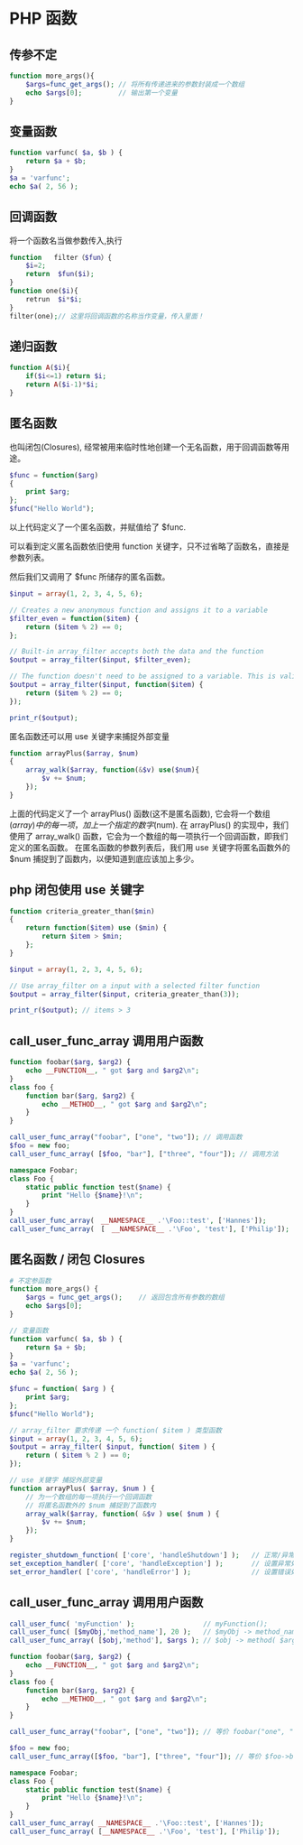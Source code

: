 # PHP 函数 

## 传参不定

```php
function more_args(){
    $args=func_get_args(); // 将所有传递进来的参数封装成一个数组
    echo $args[0];         // 输出第一个变量
}
```

## 变量函数

```php
function varfunc( $a, $b ) {
    return $a + $b;
}
$a = 'varfunc';
echo $a( 2, 56 );
```

## 回调函数

将一个函数名当做参数传入,执行

```php
function   filter（$fun）{
    $i=2;
    return  $fun($i);
}
function one($i){
    retrun  $i*$i;
}
filter(one);// 这里将回调函数的名称当作变量，传入里面！
```

## 递归函数

```php
function A($i){
    if($i<=1) return $i;
    return A($i-1)*$i;
}
```

## 匿名函数

也叫闭包(Closures), 经常被用来临时性地创建一个无名函数，用于回调函数等用途。

```php
$func = function($arg)
{
    print $arg;
};
$func("Hello World");
```

以上代码定义了一个匿名函数，并赋值给了 \$func.

可以看到定义匿名函数依旧使用 function 关键字，只不过省略了函数名，直接是参数列表。

然后我们又调用了 \$func 所储存的匿名函数。

```php
$input = array(1, 2, 3, 4, 5, 6);

// Creates a new anonymous function and assigns it to a variable
$filter_even = function($item) {
    return ($item % 2) == 0;
};

// Built-in array_filter accepts both the data and the function
$output = array_filter($input, $filter_even);

// The function doesn't need to be assigned to a variable. This is valid too:
$output = array_filter($input, function($item) {
    return ($item % 2) == 0;
});

print_r($output);
```

匿名函数还可以用 use 关键字来捕捉外部变量

```php
function arrayPlus($array, $num)
{
    array_walk($array, function(&$v) use($num){
        $v += $num;
    });
}
```

上面的代码定义了一个 arrayPlus() 函数(这不是匿名函数), 它会将一个数组($array)中的每一项，加上一个指定的数字($num).
在 arrayPlus() 的实现中，我们使用了 array_walk() 函数，它会为一个数组的每一项执行一个回调函数，即我们定义的匿名函数。
在匿名函数的参数列表后，我们用 use 关键字将匿名函数外的 \$num 捕捉到了函数内，以便知道到底应该加上多少。

## php 闭包使用 use 关键字

```php
function criteria_greater_than($min)
{
    return function($item) use ($min) {
        return $item > $min;
    };
}

$input = array(1, 2, 3, 4, 5, 6);

// Use array_filter on a input with a selected filter function
$output = array_filter($input, criteria_greater_than(3));

print_r($output); // items > 3
```

## call_user_func_array 调用用户函数

```php
function foobar($arg, $arg2) {
    echo __FUNCTION__, " got $arg and $arg2\n";
}
class foo {
    function bar($arg, $arg2) {
        echo __METHOD__, " got $arg and $arg2\n";
    }
}

call_user_func_array("foobar", ["one", "two"]); // 调用函数
$foo = new foo;
call_user_func_array( [$foo, "bar"], ["three", "four"]); // 调用方法

namespace Foobar;
class Foo {
    static public function test($name) {
        print "Hello {$name}!\n";
    }
}
call_user_func_array(　__NAMESPACE__ .'\Foo::test', ['Hannes']);
call_user_func_array(　[　__NAMESPACE__ .'\Foo', 'test'], ['Philip']);
```

## 匿名函数 / 闭包 Closures

```php
# 不定参函数
function more_args() {
    $args = func_get_args();    // 返回包含所有参数的数组
    echo $args[0];
}

// 变量函数
function varfunc( $a, $b ) {
    return $a + $b;
}
$a = 'varfunc';
echo $a( 2, 56 );
```

```php
$func = function( $arg ) {
    print $arg;
};
$func("Hello World");

// array_filter 要求传递 一个 function( $item ) 类型函数
$input = array(1, 2, 3, 4, 5, 6);
$output = array_filter( $input, function( $item ) {
    return ( $item % 2 ) == 0;
});

// use 关键字 捕捉外部变量
function arrayPlus( $array, $num ) {
    // 为一个数组的每一项执行一个回调函数
    // 将匿名函数外的 $num 捕捉到了函数内
    array_walk($array, function( &$v ) use( $num ) {
        $v += $num;
    });
}
```

```php
register_shutdown_function( ['core', 'handleShutdown'] );   // 正常/异常 退出时 调用
set_exception_handler( ['core', 'handleException'] );       // 设置异常处理函数
set_error_handler( ['core', 'handleError'] );               // 设置错误处理函数
```

## call_user_func_array 调用用户函数

```php
call_user_func( 'myFunction' );                 // myFunction();
call_user_func( [$myObj,'method_name'], 20 );   // $myObj -> method_name(20);
call_user_func_array( [$obj,'method'], $args ); // $obj -> method( $arg1, $arg2 );
```

```php
function foobar($arg, $arg2) {
    echo __FUNCTION__, " got $arg and $arg2\n";
}
class foo {
    function bar($arg, $arg2) {
        echo __METHOD__, " got $arg and $arg2\n";
    }
}

call_user_func_array("foobar", ["one", "two"]); // 等价 foobar("one", "two")

$foo = new foo;
call_user_func_array([$foo, "bar"], ["three", "four"]); // 等价 $foo->bar("three","four")
```

```php
namespace Foobar;
class Foo {
    static public function test($name) {
        print "Hello {$name}!\n";
    }
}
call_user_func_array( __NAMESPACE__ .'\Foo::test', ['Hannes']);
call_user_func_array( [__NAMESPACE__ .'\Foo', 'test'], ['Philip']);
```
